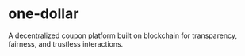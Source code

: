 # one-dollar
A decentralized coupon platform built on blockchain for transparency, fairness, and trustless interactions.
